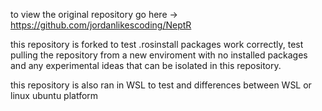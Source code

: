 to view the original repository go here -> https://github.com/jordanlikescoding/NeptR

this repository is forked to test .rosinstall packages work correctly, test pulling the repository from a new enviroment with no installed packages and any experimental ideas that can be isolated in this repository.

this repository is also ran in WSL to test and differences between WSL or linux ubuntu platform

